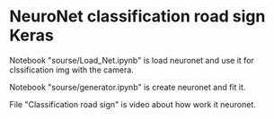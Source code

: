 # NeuroNet classification road sign Keras
Notebook "sourse/Load_Net.ipynb" is load neuronet and use it for clssification img with the camera.

Notebook "sourse/generator.ipynb" is create neuronet and fit it.

File "Classification road sign" is video about how work it neuronet.
